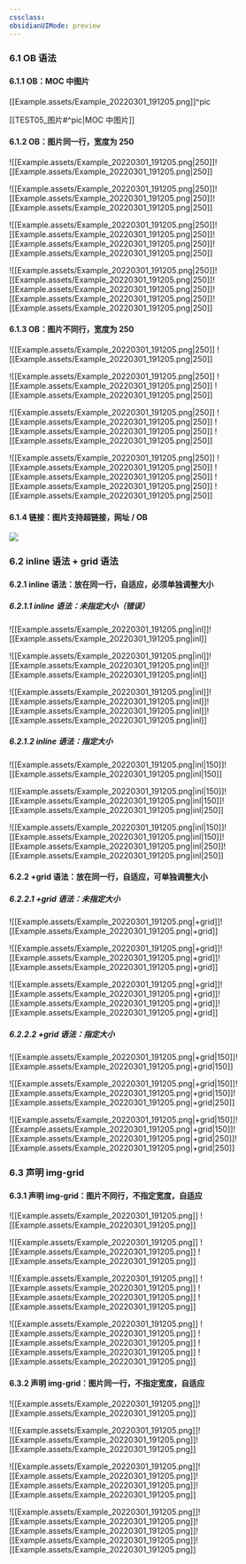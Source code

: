 ```yaml
---
cssclass:
obsidianUIMode: preview
---
```


### 6.1 OB 语法

#### 6.1.1 OB：MOC 中图片

[[Example.assets/Example_20220301_191205.png]]^pic

[[TEST05_图片#^pic|MOC 中图片]]

#### 6.1.2 OB：图片同一行，宽度为 250

![[Example.assets/Example_20220301_191205.png|250]]![[Example.assets/Example_20220301_191205.png|250]]

![[Example.assets/Example_20220301_191205.png|250]]![[Example.assets/Example_20220301_191205.png|250]]![[Example.assets/Example_20220301_191205.png|250]]

![[Example.assets/Example_20220301_191205.png|250]]![[Example.assets/Example_20220301_191205.png|250]]![[Example.assets/Example_20220301_191205.png|250]]![[Example.assets/Example_20220301_191205.png|250]]

![[Example.assets/Example_20220301_191205.png|250]]![[Example.assets/Example_20220301_191205.png|250]]![[Example.assets/Example_20220301_191205.png|250]]![[Example.assets/Example_20220301_191205.png|250]]![[Example.assets/Example_20220301_191205.png|250]]

#### 6.1.3 OB：图片不同行，宽度为 250

![[Example.assets/Example_20220301_191205.png|250]]
![[Example.assets/Example_20220301_191205.png|250]]

![[Example.assets/Example_20220301_191205.png|250]]
![[Example.assets/Example_20220301_191205.png|250]]
![[Example.assets/Example_20220301_191205.png|250]]

![[Example.assets/Example_20220301_191205.png|250]]
![[Example.assets/Example_20220301_191205.png|250]]
![[Example.assets/Example_20220301_191205.png|250]]
![[Example.assets/Example_20220301_191205.png|250]]

![[Example.assets/Example_20220301_191205.png|250]]
![[Example.assets/Example_20220301_191205.png|250]]
![[Example.assets/Example_20220301_191205.png|250]]
![[Example.assets/Example_20220301_191205.png|250]]
![[Example.assets/Example_20220301_191205.png|250]]

#### 6.1.4 链接：图片支持超链接，网址 / OB

 [![](https://cdn.jsdelivr.net/gh/halavah/PicGo@master/background/05.jpg) ](https://www.bilibili.com/)

### 6.2 inline 语法 + grid 语法

#### 6.2.1 inline 语法：放在同一行，自适应，必须单独调整大小

##### 6.2.1.1 inline 语法：未指定大小（错误）

![[Example.assets/Example_20220301_191205.png|inl]]![[Example.assets/Example_20220301_191205.png|inl]]

![[Example.assets/Example_20220301_191205.png|inl]]![[Example.assets/Example_20220301_191205.png|inl]]![[Example.assets/Example_20220301_191205.png|inl]]

![[Example.assets/Example_20220301_191205.png|inl]]![[Example.assets/Example_20220301_191205.png|inl]]![[Example.assets/Example_20220301_191205.png|inl]]![[Example.assets/Example_20220301_191205.png|inl]]

##### 6.2.1.2 inline 语法：指定大小

![[Example.assets/Example_20220301_191205.png|inl|150]]![[Example.assets/Example_20220301_191205.png|inl|150]]

![[Example.assets/Example_20220301_191205.png|inl|150]]![[Example.assets/Example_20220301_191205.png|inl|150]]![[Example.assets/Example_20220301_191205.png|inl|250]]

![[Example.assets/Example_20220301_191205.png|inl|150]]![[Example.assets/Example_20220301_191205.png|inl|150]]![[Example.assets/Example_20220301_191205.png|inl|250]]![[Example.assets/Example_20220301_191205.png|inl|250]]

#### 6.2.2 +grid 语法：放在同一行，自适应，可单独调整大小

##### 6.2.2.1 +grid 语法：未指定大小

![[Example.assets/Example_20220301_191205.png|+grid]]![[Example.assets/Example_20220301_191205.png|+grid]]

![[Example.assets/Example_20220301_191205.png|+grid]]![[Example.assets/Example_20220301_191205.png|+grid]]![[Example.assets/Example_20220301_191205.png|+grid]]

![[Example.assets/Example_20220301_191205.png|+grid]]![[Example.assets/Example_20220301_191205.png|+grid]]![[Example.assets/Example_20220301_191205.png|+grid]]![[Example.assets/Example_20220301_191205.png|+grid]]

##### 6.2.2.2 +grid 语法：指定大小

![[Example.assets/Example_20220301_191205.png|+grid|150]]![[Example.assets/Example_20220301_191205.png|+grid|150]]

![[Example.assets/Example_20220301_191205.png|+grid|150]]![[Example.assets/Example_20220301_191205.png|+grid|150]]![[Example.assets/Example_20220301_191205.png|+grid|250]]

![[Example.assets/Example_20220301_191205.png|+grid|150]]![[Example.assets/Example_20220301_191205.png|+grid|150]]![[Example.assets/Example_20220301_191205.png|+grid|250]]![[Example.assets/Example_20220301_191205.png|+grid|250]]

### 6.3 声明 img-grid

#### 6.3.1 声明 img-grid：图片不同行，不指定宽度，自适应

![[Example.assets/Example_20220301_191205.png]]
![[Example.assets/Example_20220301_191205.png]]

![[Example.assets/Example_20220301_191205.png]]
![[Example.assets/Example_20220301_191205.png]]
![[Example.assets/Example_20220301_191205.png]]

![[Example.assets/Example_20220301_191205.png]]
![[Example.assets/Example_20220301_191205.png]]
![[Example.assets/Example_20220301_191205.png]]
![[Example.assets/Example_20220301_191205.png]]

![[Example.assets/Example_20220301_191205.png]]
![[Example.assets/Example_20220301_191205.png]]
![[Example.assets/Example_20220301_191205.png]]
![[Example.assets/Example_20220301_191205.png]]
![[Example.assets/Example_20220301_191205.png]]

#### 6.3.2 声明 img-grid：图片同一行，不指定宽度，自适应

![[Example.assets/Example_20220301_191205.png]]![[Example.assets/Example_20220301_191205.png]]

![[Example.assets/Example_20220301_191205.png]]![[Example.assets/Example_20220301_191205.png]]![[Example.assets/Example_20220301_191205.png]]

![[Example.assets/Example_20220301_191205.png]]![[Example.assets/Example_20220301_191205.png]]![[Example.assets/Example_20220301_191205.png]]![[Example.assets/Example_20220301_191205.png]]

![[Example.assets/Example_20220301_191205.png]]![[Example.assets/Example_20220301_191205.png]]![[Example.assets/Example_20220301_191205.png]]![[Example.assets/Example_20220301_191205.png]]![[Example.assets/Example_20220301_191205.png]]
